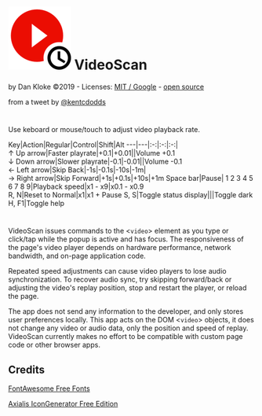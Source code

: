 # ![alt text](images/videoscan128.png "VideoScan") VideoScan

by Dan Kloke &copy;2019 - Licenses: <a href="https://github.com/muaz-khan/Chrome-Extensions/blob/master/LICENSE" target="_blank" rel="nofollow">MIT / Google</a> - <a href="https://github.com/dkloke/VideoScan/settings" target="_blank" rel="nofollow">open source</a>

from a tweet by [@kentcdodds](https://twitter.com/kentcdodds/status/1069637300458586115)
#
Use keboard or mouse/touch to adjust video playback rate.

Key|Action|Regular|Control|Shift|Alt
---|---|:-:|:-:|:-:|
&uarr;&nbsp;Up&nbsp;arrow|Faster&nbsp;playrate|+0.1|+0.01||Volume +0.1
&darr;&nbsp;Down&nbsp;arrow|Slower&nbsp;playrate|-0.1|-0.01||Volume -0.1
&larr;&nbsp;Left&nbsp;arrow|Skip&nbsp;Back|-1s|-0.1s|-10s|-1m|
&rarr;&nbsp;Right&nbsp;arrow|Skip&nbsp;Forward|+1s|+0.1s|+10s|+1m
Space&nbsp;bar|Pause|
1 2 3 4 5 6 7 8 9|Playback&nbsp;speed|x1&nbsp;-&nbsp;x9|x0.1&nbsp;-&nbsp;x0.9
R,&nbsp;N|Reset&nbsp;to&nbsp;Normal|x1|x1&nbsp;+&nbsp;Pause
S,&nbsp;S|Toggle&nbsp;status&nbsp;display|||Toggle dark
H,&nbsp;F1|Toggle&nbsp;help
#
VideoScan issues commands to the &lt;`video`&gt; element as you type or click/tap while the popup is active and has focus. The responsiveness of the page's video player depends on hardware performance, network bandwidth, and on-page application code.

Repeated speed adjustments can cause video players to lose audio synchronization. To recover audio sync, try skipping forward/back or adjusting the video's replay position, stop and restart the player, or reload the page.

The app does not send any information to the developer, and only stores user preferences locally. This app acts on the DOM &lt;`video`&gt; objects, it does not change any video or audio data, only the position and speed of replay. VideoScan currently makes no effort to be compatible with custom page code or other browser apps.

## Credits
[FontAwesome Free Fonts](https://fontawesome.com/)

[Axialis IconGenerator Free Edition](https://www.axialis.com/icongenerator/)
